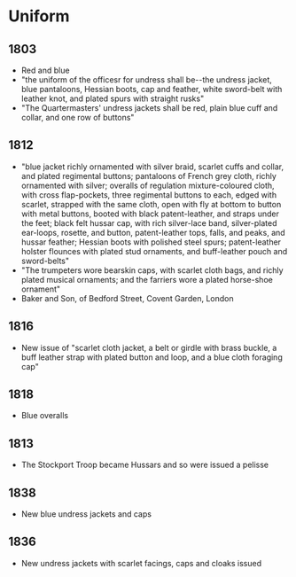 # Uniform

## 1803

* Red and blue
* "the uniform of the officesr for undress shall be--the undress jacket, blue pantaloons, Hessian boots, cap and feather, white sword-belt with leather knot, and plated spurs with straight rusks"
* "The Quartermasters' undress jackets shall be red, plain blue cuff and collar, and one row of buttons"

## 1812

* "blue jacket richly ornamented with silver braid, scarlet cuffs and collar, and plated regimental buttons; pantaloons of French grey cloth, richly ornamented with silver; overalls of regulation mixture-coloured cloth, with cross flap-pockets, three regimental buttons to each, edged with scarlet, strapped with the same cloth, open with fly at bottom to button with metal buttons, booted with black patent-leather, and straps under the feet; black felt hussar cap, with rich silver-lace band, silver-plated ear-loops, rosette, and button, patent-leather tops, falls, and peaks, and hussar feather; Hessian boots with polished steel spurs; patent-leather holster flounces with plated stud ornaments, and buff-leather pouch and sword-belts"
* "The trumpeters wore bearskin caps, with scarlet cloth bags, and richly plated musical ornaments; and the farriers wore a plated horse-shoe ornament"
* Baker and Son, of Bedford Street, Covent Garden, London

## 1816

* New issue of "scarlet cloth jacket, a belt or girdle with brass buckle, a buff leather strap with plated button and loop, and a blue cloth foraging cap"

## 1818

* Blue overalls

## 1813

* The Stockport Troop became Hussars and so were issued a pelisse

## 1838

* New blue undress jackets and caps

## 1836

* New undress jackets with scarlet facings, caps and cloaks issued